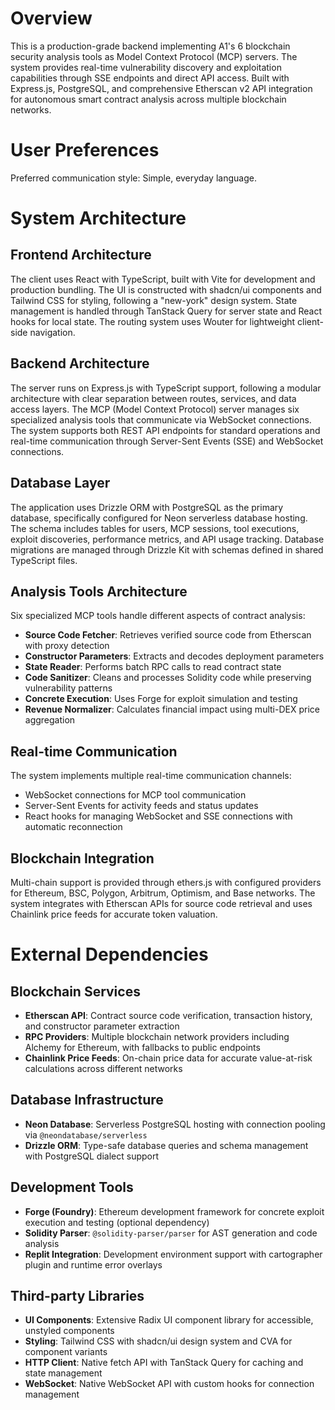 # Overview

This is a production-grade backend implementing A1's 6 blockchain security analysis tools as Model Context Protocol (MCP) servers. The system provides real-time vulnerability discovery and exploitation capabilities through SSE endpoints and direct API access. Built with Express.js, PostgreSQL, and comprehensive Etherscan v2 API integration for autonomous smart contract analysis across multiple blockchain networks.

# User Preferences

Preferred communication style: Simple, everyday language.

# System Architecture

## Frontend Architecture
The client uses React with TypeScript, built with Vite for development and production bundling. The UI is constructed with shadcn/ui components and Tailwind CSS for styling, following a "new-york" design system. State management is handled through TanStack Query for server state and React hooks for local state. The routing system uses Wouter for lightweight client-side navigation.

## Backend Architecture
The server runs on Express.js with TypeScript support, following a modular architecture with clear separation between routes, services, and data access layers. The MCP (Model Context Protocol) server manages six specialized analysis tools that communicate via WebSocket connections. The system supports both REST API endpoints for standard operations and real-time communication through Server-Sent Events (SSE) and WebSocket connections.

## Database Layer
The application uses Drizzle ORM with PostgreSQL as the primary database, specifically configured for Neon serverless database hosting. The schema includes tables for users, MCP sessions, tool executions, exploit discoveries, performance metrics, and API usage tracking. Database migrations are managed through Drizzle Kit with schemas defined in shared TypeScript files.

## Analysis Tools Architecture
Six specialized MCP tools handle different aspects of contract analysis:
- **Source Code Fetcher**: Retrieves verified source code from Etherscan with proxy detection
- **Constructor Parameters**: Extracts and decodes deployment parameters
- **State Reader**: Performs batch RPC calls to read contract state
- **Code Sanitizer**: Cleans and processes Solidity code while preserving vulnerability patterns
- **Concrete Execution**: Uses Forge for exploit simulation and testing
- **Revenue Normalizer**: Calculates financial impact using multi-DEX price aggregation

## Real-time Communication
The system implements multiple real-time communication channels:
- WebSocket connections for MCP tool communication
- Server-Sent Events for activity feeds and status updates
- React hooks for managing WebSocket and SSE connections with automatic reconnection

## Blockchain Integration
Multi-chain support is provided through ethers.js with configured providers for Ethereum, BSC, Polygon, Arbitrum, Optimism, and Base networks. The system integrates with Etherscan APIs for source code retrieval and uses Chainlink price feeds for accurate token valuation.

# External Dependencies

## Blockchain Services
- **Etherscan API**: Contract source code verification, transaction history, and constructor parameter extraction
- **RPC Providers**: Multiple blockchain network providers including Alchemy for Ethereum, with fallbacks to public endpoints
- **Chainlink Price Feeds**: On-chain price data for accurate value-at-risk calculations across different networks

## Database Infrastructure  
- **Neon Database**: Serverless PostgreSQL hosting with connection pooling via `@neondatabase/serverless`
- **Drizzle ORM**: Type-safe database queries and schema management with PostgreSQL dialect support

## Development Tools
- **Forge (Foundry)**: Ethereum development framework for concrete exploit execution and testing (optional dependency)
- **Solidity Parser**: `@solidity-parser/parser` for AST generation and code analysis
- **Replit Integration**: Development environment support with cartographer plugin and runtime error overlays

## Third-party Libraries
- **UI Components**: Extensive Radix UI component library for accessible, unstyled components
- **Styling**: Tailwind CSS with shadcn/ui design system and CVA for component variants
- **HTTP Client**: Native fetch API with TanStack Query for caching and state management
- **WebSocket**: Native WebSocket API with custom hooks for connection management